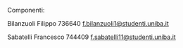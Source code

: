 Componenti:

Bilanzuoli Filippo 736640 f.bilanzuoli1@studenti.uniba.it

Sabatelli Francesco 744409 f.sabatelli11@studenti.uniba.it

